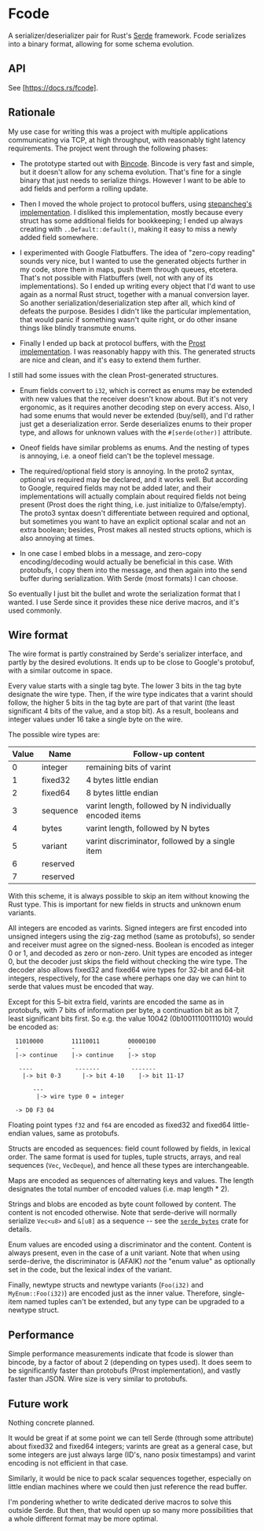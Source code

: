 # Fcode

A serializer/deserializer pair for Rust's [Serde](https://serde.rs/) framework. Fcode serializes into a binary format,
allowing for some schema evolution. 

## API 

See [https://docs.rs/fcode].

## Rationale

My use case for writing this was a project with multiple applications communicating via TCP, at high throughput, with
reasonably tight latency requirements. The project went through the following phases:

* The prototype started out with [Bincode](https://docs.rs/bincode/). Bincode is very fast and simple, but it doesn't
  allow for any schema evolution.
  That's fine for a single binary that just needs to serialize things. However I want to be able to add fields and
  perform a rolling update. 

* Then I moved the whole project to protocol buffers, using [stepancheg's
  implementation](https://github.com/stepancheg/rust-protobuf). I disliked this implementation, mostly because every
  struct has some additional fields for bookkeeping; I ended up always creating with `..Default::default()`, making it
  easy to miss a newly added field somewhere. 

* I experimented with Google Flatbuffers. The idea of "zero-copy reading" sounds very nice, but I wanted to use the
  generated objects further in my code, store them in maps, push them through queues, etcetera. That's not possible with
  Flatbuffers (well, not with any of its implementations). So I ended up writing every object that I'd want to use again
  as a normal Rust struct, together with a manual conversion layer. So another serialization/deserialization step after
  all, which kind of defeats the purpose. Besides I didn't like the particular implementation, that would panic if
  something wasn't quite right, or do other insane things like blindly transmute enums. 

* Finally I ended up back at protocol buffers, with the [Prost implementation](https://github.com/danburkert/prost). I
  was reasonably happy with this. The generated structs are nice and clean, and it's easy to extend them further.

I still had some issues with the clean Prost-generated structures.

* Enum fields convert to `i32`, which is correct as enums may be extended with new values that the receiver doesn't know
  about. But it's not very ergonomic, as it requires another decoding step on every access. Also, I had some enums that
  would never be extended (buy/sell), and I'd rather just get a deserialization error. Serde deserializes enums to their
  proper type, and allows for unknown values with the `#[serde(other)]` attribute.

* Oneof fields have similar problems as enums. And the nesting of types is annoying, i.e. a oneof field can't be the
  toplevel message.

* The required/optional field story is annoying. In the proto2 syntax, optional vs required may be declared, and it
  works well. But according to Google, required fields may not be added later, and their implementations will actually
  complain about required fields not being present (Prost does the right thing, i.e. just initialize to 0/false/empty).
  The proto3 syntax doesn't differentiate between required and optional, but sometimes you want to have an explicit
  optional scalar and not an extra boolean; besides, Prost makes all nested structs options, which is also annoying at
  times. 

* In one case I embed blobs in a message, and zero-copy encoding/decoding would actually be beneficial in this case.
  With protobufs, I copy them into the message, and then again into the send buffer during serialization. With Serde
  (most formats) I can choose.

So eventually I just bit the bullet and wrote the serialization format that I wanted. I use Serde since it provides
these nice derive macros, and it's used commonly.

## Wire format

The wire format is partly constrained by Serde's serializer interface, and partly by the desired evolutions. It ends up
to be close to Google's protobuf, with a similar outcome in space.

Every value starts with a single tag byte. The lower 3 bits in the tag byte designate the wire type. Then, if the wire
type indicates that a varint should follow, the higher 5 bits in the tag byte are part of that varint (the least
significant 4 bits of the value, and a stop bit). As a result, booleans and integer values under 16 take a single byte
on the wire.

The possible wire types are:

|Value  |  Name     | Follow-up content                                         |
|------ |  -----    | ---------------------------------------------------       |
|0      |  integer  | remaining bits of varint                                  |
|1      |  fixed32  | 4 bytes little endian                                     |
|2      |  fixed64  | 8 bytes little endian                                     |
|3      |  sequence | varint length, followed by N individually encoded items   |
|4      |  bytes    | varint length, followed by N bytes                        |
|5      |  variant  | varint discriminator, followed by a single item           |
|6      |  reserved |                                                           |
|7      |  reserved |                                                           |

With this scheme, it is always possible to skip an item without knowing the Rust type. This is important for new fields
in structs and unknown enum variants.

All integers are encoded as varints. Signed integers are first encoded into unsigned integers using the zig-zag method
(same as protobufs), so sender and receiver must agree on the signed-ness. Boolean is encoded as integer 0 or 1, and
decoded as zero or non-zero. Unit types are encoded as integer 0, but the decoder just skips the field without checking
the wire type. The decoder also allows fixed32 and fixed64 wire types for 32-bit and 64-bit integers, respectively, for
the case where perhaps one day we can hint to serde that values must be encoded that way.

Except for this 5-bit extra field, varints are encoded the same as in protobufs, with 7 bits of information per byte, a
continuation bit as bit 7, least significant bits first. So e.g. the value 10042 (0b10011100111010) would be encoded as:

```
  11010000        11110011        00000100
  -               -               -
  |-> continue    |-> continue    |-> stop

   ----            -------         -------
    |-> bit 0-3      |-> bit 4-10    |-> bit 11-17

       ---
        |-> wire type 0 = integer

  -> D0 F3 04
```

Floating point types `f32` and `f64` are encoded as fixed32 and fixed64 little-endian values, same as protobufs.

Structs are encoded as sequences: field count followed by fields, in lexical order. The same format is used for tuples,
tuple structs, arrays, and real sequences (`Vec`, `VecDeque`), and hence all these types are interchangeable.

Maps are encoded as sequences of alternating keys and values. The length designates the total number of encoded values
(i.e. map length * 2).

Strings and blobs are encoded as byte count followed by content. The content is not encoded otherwise. Note that
serde-derive will normally serialize `Vec<u8>` and `&[u8]` as a sequence -- see the
[`serde_bytes`](https://docs.serde.rs/serde_bytes/) crate for details.

Enum values are encoded using a discriminator and the content. Content is always present, even in the case of a
unit variant. Note that when using serde-derive, the discriminator is (AFAIK) *not* the "enum value" as optionally set
in the code, but the lexical index of the variant. 

Finally, newtype structs and newtype variants (`Foo(i32)` and `MyEnum::Foo(i32)`) are encoded just as the inner value.
Therefore, single-item named tuples can't be extended, but any type can be upgraded to a newtype struct.

## Performance

Simple performance measurements indicate that fcode is slower than bincode, by a factor of about 2 (depending on types
used). It does seem to be significantly faster than protobufs (Prost implementation), and vastly faster than JSON. Wire
size is very similar to protobufs.

## Future work

Nothing concrete planned.

It would be great if at some point we can tell Serde (through some attribute) about fixed32 and fixed64
integers; varints are great as a general case, but some integers are just always large (ID's, nano posix timestamps) and
varint encoding is not efficient in that case. 

Similarly, it would be nice to pack scalar sequences together, especially on little endian machines where we could then
just reference the read buffer.

I'm pondering whether to write dedicated derive macros to solve this outside Serde. But then, that would open up so many
more possibilities that a whole different format may be more optimal.
